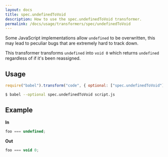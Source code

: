 ```yaml
---
layout: docs
title: spec.undefinedToVoid
description: How to use the spec.undefinedToVoid transformer.
permalink: /docs/usage/transformers/spec/undefinedToVoid
---
```


Some JavaScript implementations allow `undefined` to be overwritten, this
may lead to peculiar bugs that are extremely hard to track down.

This transformer transforms `undefined` into `void 0` which returns `undefined`
regardless of if it's been reassigned.

## Usage

```javascript
require("babel").transform("code", { optional: ["spec.undefinedToVoid"] });
```

```sh
$ babel --optional spec.undefinedToVoid script.js
```

## Example

**In**

```javascript
foo === undefined;
```

**Out**

```javascript
foo === void 0;
```
